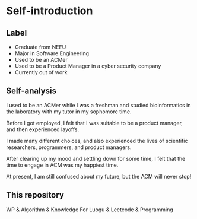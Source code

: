 # Self-introduction #

## Label

 - Graduate from NEFU
 - Major in Software Engineering
 - Used to be an ACMer
 - Used to be a Product Manager in a cyber security company
 - Currently out of work

## Self-analysis

I used to be an ACMer while I was a freshman and studied bioinformatics in the laboratory with my tutor in my sophomore time. 

Before I got employed, I felt that I was suitable to be a product manager, and then experienced layoffs. 

I made many different choices, and also experienced the lives of scientific researchers, programmers, and product managers. 

After clearing up my mood and settling down for some time, I felt that the time to engage in ACM was my happiest time. 

At present, I am still confused about my future, but the ACM will never stop!

## This repository

WP & Algorithm & Knowledge For Luogu & Leetcode & Programming
